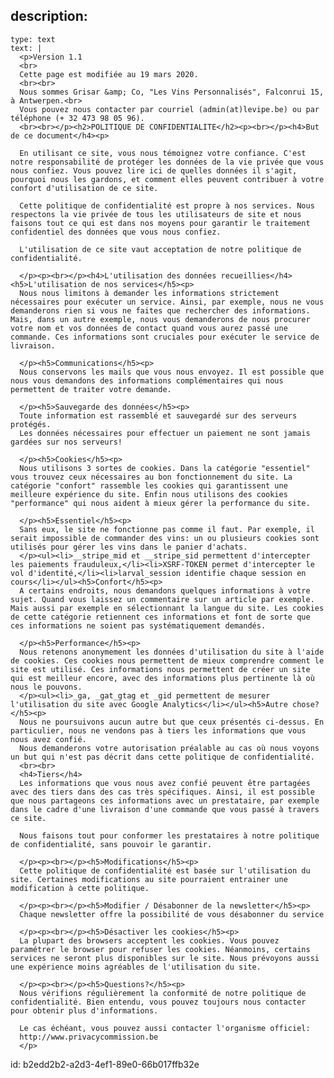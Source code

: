 description:
  -
    type: text
    text: |
      <p>Version 1.1
      <br>
      Cette page est modifiée au 19 mars 2020.
      <br><br>
      Nous sommes Grisar &amp; Co, "Les Vins Personnalisés", Falconrui 15, à Antwerpen.<br>
      Vous pouvez nous contacter par courriel (admin(at)levipe.be) ou par téléphone (+ 32 473 98 05 96).
      <br><br></p><h2>POLITIQUE DE CONFIDENTIALITE</h2><p><br></p><h4>But de ce document</h4><p>
      
      En utilisant ce site, vous nous témoignez votre confiance. C'est notre responsabilité de protéger les données de la vie privée que vous nous confiez. Vous pouvez lire ici de quelles données il s'agit, pourquoi nous les gardons, et comment elles peuvent contribuer à votre confort d'utilisation de ce site.
      
      Cette politique de confidentialité est propre à nos services. Nous respectons la vie privée de tous les utilisateurs de site et nous faisons tout ce qui est dans nos moyens pour garantir le traitement confidentiel des données que vous nous confiez.
      
      L'utilisation de ce site vaut acceptation de notre politique de confidentialité.
      
      </p><p><br></p><h4>L'utilisation des données recueillies</h4><h5>L'utilisation de nos services</h5><p>
      Nous nous limitons à demander les informations strictement nécessaires pour exécuter un service. Ainsi, par exemple, nous ne vous demanderons rien si vous ne faites que rechercher des informations. Mais, dans un autre exemple, nous vous demanderons de nous procurer votre nom et vos données de contact quand vous aurez passé une commande. Ces informations sont cruciales pour exécuter le service de livraison.
      
      </p><h5>Communications</h5><p>
      Nous conservons les mails que vous nous envoyez. Il est possible que nous vous demandons des informations complémentaires qui nous permettent de traiter votre demande.
      
      </p><h5>Sauvegarde des données</h5><p>
      Toute information est rassemblé et sauvegardé sur des serveurs protégés.
      Les données nécessaires pour effectuer un paiement ne sont jamais gardées sur nos serveurs!
      
      </p><h5>Cookies</h5><p>
      Nous utilisons 3 sortes de cookies. Dans la catégorie "essentiel" vous trouvez ceux nécessaires au bon fonctionnement du site. La catégorie "confort" rassemble les cookies qui garantissent une meilleure expérience du site. Enfin nous utilisons des cookies "performance" qui nous aident à mieux gérer la performance du site.
      
      </p><h5>Essentiel</h5><p>
      Sans eux, le site ne fonctionne pas comme il faut. Par exemple, il serait impossible de commander des vins: un ou plusieurs cookies sont utilisés pour gérer les vins dans le panier d'achats.
      </p><ul><li>__stripe_mid et __stripe_sid permettent d'intercepter les paiements frauduleux,</li><li>XSRF-TOKEN permet d'intercepter le vol d'identité,</li><li>larval_session identifie chaque session en cours</li></ul><h5>Confort</h5><p>
      A certains endroits, nous demandons quelques informations à votre sujet. Quand vous laissez un commentaire sur un article par exemple. Mais aussi par exemple en sélectionnant la langue du site. Les cookies de cette catégorie retiennent ces informations et font de sorte que ces informations ne soient pas systématiquement demandés.
      
      </p><h5>Performance</h5><p>
      Nous retenons anonymement les données d'utilisation du site à l'aide de cookies. Ces cookies nous permettent de mieux comprendre comment le site est utilisé. Ces informations nous permettent de créer un site qui est meilleur encore, avec des informations plus pertinente là où nous le pouvons.
      </p><ul><li>_ga, _gat_gtag et _gid permettent de mesurer l'utilisation du site avec Google Analytics</li></ul><h5>Autre chose?</h5><p>
      Nous ne poursuivons aucun autre but que ceux présentés ci-dessus. En particulier, nous ne vendons pas à tiers les informations que vous nous avez confié.
      Nous demanderons votre autorisation préalable au cas où nous voyons un but qui n'est pas décrit dans cette politique de confidentialité.
      <br><br>
      <h4>Tiers</h4>
      Les informations que vous nous avez confié peuvent être partagées avec des tiers dans des cas très spécifiques. Ainsi, il est possible que nous partageons ces informations avec un prestataire, par exemple dans le cadre d'une livraison d'une commande que vous passé à travers ce site.
      
      Nous faisons tout pour conformer les prestataires à notre politique de confidentialité, sans pouvoir le garantir.
      
      </p><p><br></p><h5>Modifications</h5><p>
      Cette politique de confidentialité est basée sur l'utilisation du site. Certaines modifications au site pourraient entrainer une modification à cette politique.
      
      </p><p><br></p><h5>Modifier / Désabonner de la newsletter</h5><p>
      Chaque newsletter offre la possibilité de vous désabonner du service
      
      </p><p><br></p><h5>Désactiver les cookies</h5><p>
      La plupart des browsers acceptent les cookies. Vous pouvez paramétrer le browser pour refuser les cookies. Néanmoins, certains services ne seront plus disponibles sur le site. Nous prévoyons aussi une expérience moins agréables de l'utilisation du site.
      
      </p><p><br></p><h5>Questions?</h5><p>
      Nous vérifions régulièrement la conformité de notre politique de confidentialité. Bien entendu, vous pouvez toujours nous contacter pour obtenir plus d'informations.
      
      Le cas échéant, vous pouvez aussi contacter l'organisme officiel:
      http://www.privacycommission.be
      </p>
      
id: b2edd2b2-a2d3-4ef1-89e0-66b017ffb32e

